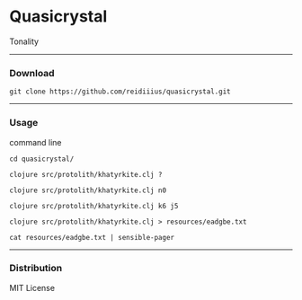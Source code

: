 # Quasicrystal
Tonality

---

### Download

    git clone https://github.com/reidiiius/quasicrystal.git

---

### Usage
command line

    cd quasicrystal/

    clojure src/protolith/khatyrkite.clj ?

    clojure src/protolith/khatyrkite.clj n0

    clojure src/protolith/khatyrkite.clj k6 j5

    clojure src/protolith/khatyrkite.clj > resources/eadgbe.txt

    cat resources/eadgbe.txt | sensible-pager

---

### Distribution
MIT License

